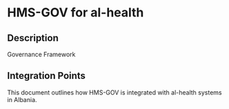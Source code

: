 # HMS-GOV for al-health

## Description

Governance Framework

## Integration Points

This document outlines how HMS-GOV is integrated with al-health systems in Albania.
